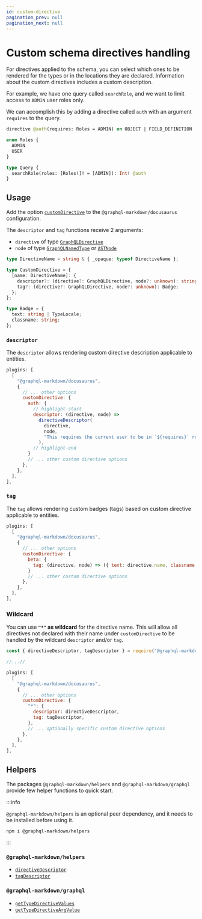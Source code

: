 ```yaml
---
id: custom-directive
pagination_prev: null
pagination_next: null
---
```


# Custom schema directives handling

For directives applied to the schema, you can select which ones to be rendered for the types or in the locations they are declared. Information about the custom directives includes a custom description.

For example, we have one query called `searchRole`, and we want to limit access to `ADMIN` user roles only.

We can accomplish this by adding a directive called `auth` with an argument `requires` to the query.

```graphql
directive @auth(requires: Roles = ADMIN) on OBJECT | FIELD_DEFINITION

enum Roles {
  ADMIN
  USER
}

type Query {
  searchRole(roles: [Roles!]! = [ADMIN]): Int! @auth
}
```

## Usage

Add the option [`customDirective`](/docs/settings#customdirective) to the `@graphql-markdown/docusaurus` configuration.

The `descriptor` and `tag` functions receive 2 arguments:

- `directive` of type [`GraphQLDirective`](https://github.com/graphql/graphql-js/blob/main/src/type/directives.ts)
- `node` of type [`GraphQLNamedType`](https://github.com/graphql/graphql-js/blob/main/src/type/definition.ts) or [`ASTNode`](https://github.com/graphql/graphql-js/blob/main/src/language/ast.ts)

```ts
type DirectiveName = string & { _opaque: typeof DirectiveName };

type CustomDirective = {
  [name: DirectiveName]: {
    descriptor?: (directive?: GraphQLDirective, node?: unknown): string;
    tag?: (directive?: GraphQLDirective, node?: unknown): Badge;
  };
};

type Badge = {
  text: string | TypeLocale;
  classname: string;
};
```

### `descriptor`

The `descriptor` allows rendering custom directive description applicable to entities.

```js title="docusaurus.config.js"
plugins: [
  [
    "@graphql-markdown/docusaurus",
    {
      // ... other options
      customDirective: {
        auth: {
          // highlight-start
          descriptor: (directive, node) =>
            directiveDescriptor(
              directive,
              node,
              "This requires the current user to be in `${requires}` role.",
            ),
          // highlight-end
        }
        // ... other custom directive options
      },
    },
  ],
],
```

### `tag`

The `tag` allows rendering custom badges (tags) based on custom directive applicable to entities.

```js {8} title="docusaurus.config.js"
plugins: [
  [
    "@graphql-markdown/docusaurus",
    {
      // ... other options
      customDirective: {
        beta: {
          tag: (directive, node) => ({ text: directive.name, classname: "badge--info" }),
        }
        // ... other custom directive options
      },
    },
  ],
],
```

### Wildcard

You can use **`"*"` as wildcard** for the directive name. This will allow all directives not declared with their name under `customDirective` to be handled by the wildcard `descriptor` and/or `tag`.

```js {11-14} title="docusaurus.config.js"
const { directiveDescriptor, tagDescriptor } = require("@graphql-markdown/helpers");

//...//

plugins: [
  [
    "@graphql-markdown/docusaurus",
    {
      // ... other options
      customDirective: {
        "*": {
          descriptor: directiveDescriptor,
          tag: tagDescriptor,
        },
        // ... optionally specific custom directive options
      },
    },
  ],
],
```

## Helpers

The packages `@graphql-markdown/helpers` and `@graphql-markdown/graphql` provide few helper functions to quick start.

:::info

`@graphql-markdown/helpers` is an optional peer dependency, and it needs to be installed before using it.

```shell title="shell"
npm i @graphql-markdown/helpers
```

:::

### `@graphql-markdown/helpers`

- [`directiveDescriptor`](/api/helpers/directives/descriptor)
- [`tagDescriptor`](/api/helpers/directives/tag)

### `@graphql-markdown/graphql`

- [`getTypeDirectiveValues`](/api/graphql/introspection#gettypedirectivevalues)
- [`getTypeDirectiveArgValue`](/api/graphql/introspection#gettypedirectiveargvalue)
